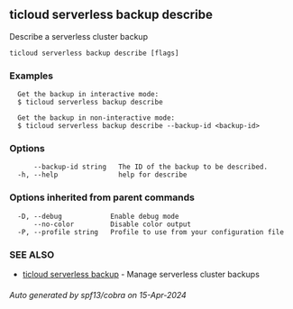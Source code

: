 ## ticloud serverless backup describe

Describe a serverless cluster backup

```
ticloud serverless backup describe [flags]
```

### Examples

```
  Get the backup in interactive mode:
  $ ticloud serverless backup describe

  Get the backup in non-interactive mode:
  $ ticloud serverless backup describe --backup-id <backup-id>
```

### Options

```
      --backup-id string   The ID of the backup to be described.
  -h, --help               help for describe
```

### Options inherited from parent commands

```
  -D, --debug            Enable debug mode
      --no-color         Disable color output
  -P, --profile string   Profile to use from your configuration file
```

### SEE ALSO

* [ticloud serverless backup](ticloud_serverless_backup.md)	 - Manage serverless cluster backups

###### Auto generated by spf13/cobra on 15-Apr-2024
